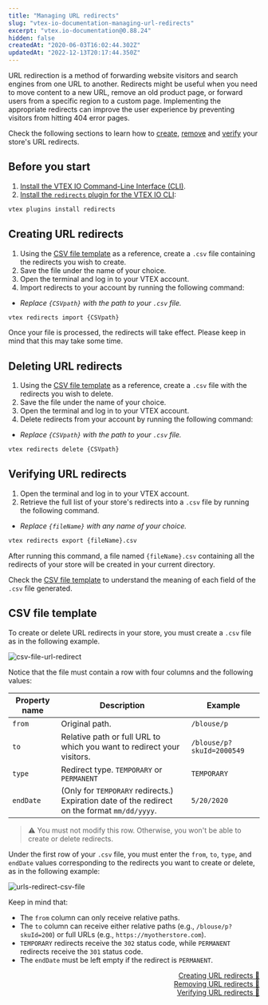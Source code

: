 ```yaml
---
title: "Managing URL redirects"
slug: "vtex-io-documentation-managing-url-redirects"
excerpt: "vtex.io-documentation@0.88.24"
hidden: false
createdAt: "2020-06-03T16:02:44.302Z"
updatedAt: "2022-12-13T20:17:44.350Z"
---
```

URL redirection is a method of forwarding website visitors and search engines from one URL to another. Redirects might be useful when you need to move content to a new URL, remove an old product page, or forward users from a specific region to a custom page. Implementing the appropriate redirects can improve the user experience by preventing visitors from hitting 404 error pages.

Check the following sections to learn how to [create](#creating-url-redirects), [remove](#deleting-url-redirects) and [verify](#verifying-url-redirects) your store's URL redirects.

## Before you start

1. [Install the VTEX IO Command-Line Interface (CLI)](https://developers.vtex.com/vtex-developer-docs/docs/vtex-io-documentation-vtex-io-cli-installation-and-command-reference).
2. [Install the `redirects` plugin for the VTEX IO CLI](https://developers.vtex.com/vtex-developer-docs/docs/vtex-io-documentation-vtex-io-cli-plugins#installing-a-plugin):

  ```sh
  vtex plugins install redirects
  ```

## Creating URL redirects

1. Using the [CSV file template](#csv-file-template) as a reference, create a `.csv` file containing the redirects you wish to create.
2. Save the file under the name of your choice.
3. Open the terminal and log in to your VTEX account.
4. Import redirects to your account by running the following command:
  - _Replace `{CSVpath}` with the path to your `.csv` file._

  ```sh
  vtex redirects import {CSVpath}
  ```

Once your file is processed, the redirects will take effect. Please keep in mind that this may take some time.

## Deleting URL redirects

1. Using the [CSV file template](#csv-file-template) as a reference, create a `.csv` file with the redirects you wish to delete.
2. Save the file under the name of your choice.
3. Open the terminal and log in to your VTEX account.
4. Delete redirects from your account by running the following command:
  - _Replace `{CSVpath}` with the path to your `.csv` file._

  ```sh
  vtex redirects delete {CSVpath}
  ```

## Verifying URL redirects

1. Open the terminal and log in to your VTEX account.
2. Retrieve the full list of your store's redirects into a `.csv` file by running the following command.
  - _Replace `{fileName}` with any name of your choice._

  ```sh
  vtex redirects export {fileName}.csv
  ```

After running this command, a file named `{fileName}.csv` containing all the redirects of your store will be created in your current directory.

Check the [CSV file template](#csv-file-template) to understand the meaning of each field of the `.csv` file generated.

## CSV file template

To create or delete URL redirects in your store, you must create a `.csv` file as in the following example.

![csv-file-url-redirect](https://raw.githubusercontent.com/vtex-apps/io-documentation/master/docs/en/Recipes/store-management/managing-URL-redirects-1.png)

Notice that the file must contain a row with four columns and the following values:

| Property name | Description | Example |
|--|--|--|
| `from` | Original path. | `/blouse/p` |
| `to` | Relative path or full URL to which you want to redirect your visitors. | `/blouse/p?skuId=2000549` |
| `type` | Redirect type. `TEMPORARY` or `PERMANENT` | `TEMPORARY` |
| `endDate` | (Only for `TEMPORARY` redirects.) Expiration date of the redirect on the format `mm/dd/yyyy`.| `5/20/2020` |

>⚠️ You must not modify this row. Otherwise, you won't be able to create or delete redirects.

Under the first row of your `.csv` file, you must enter the `from`, `to`, `type`, and `endDate` values corresponding to the redirects you want to create or delete, as in the following example:

![urls-redirect-csv-file](https://raw.githubusercontent.com/vtex-apps/io-documentation/master/docs/en/Recipes/store-management/managing-URL-redirects-2.png)

Keep in mind that:

- The `from` column can only receive relative paths.
- The `to` column can receive either relative paths (e.g., `/blouse/p?skuId=200`) or full URLs (e.g., `https://myotherstore.com`).
- `TEMPORARY` redirects receive the `302` status code, while `PERMANENT` redirects receive the `301` status code.
- The `endDate` must be left empty if the redirect is `PERMANENT`.

<div style="text-align: right"><a href="#creating-url-redirects">Creating URL redirects 🔼</a></div>
<div style="text-align: right"><a href="#deleting-url-redirects">Removing URL redirects 🔼</a></div>
<div style="text-align: right"><a href="#verifying-url-redirects">Verifying URL redirects 🔼</a></div>
